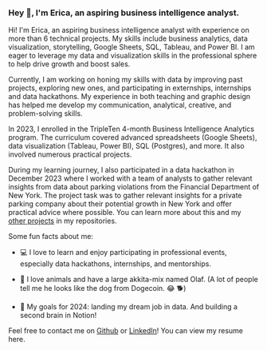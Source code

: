 ### Hey 👋, I'm Erica, an aspiring business intelligence analyst.

<!--
**ejdostal/ejdostal** is a ✨ _special_ ✨ repository because its `README.md` (this file) appears on your GitHub profile.-->

Hi! I'm Erica, an aspiring business intelligence analyst with experience on more than 6 technical projects. My skills include business analytics, data visualization, storytelling, Google Sheets, SQL, Tableau, and Power BI. I am eager to leverage my data and visualization skills in the professional sphere to help drive growth and boost sales.

Currently, I am working on honing my skills with data by improving past projects, exploring new ones, and participating in externships, internships and data hackathons. My experience in both teaching and graphic design has helped me develop my communication, analytical, creative, and problem-solving skills.

In 2023, I enrolled in the TripleTen 4-month Business Intelligence Analytics program. The curriculum covered advanced spreadsheets (Google Sheets), data visualization (Tableau, Power BI), SQL (Postgres), and more. It also involved numerous practical projects.

During my learning journey, I also participated in a data hackathon in December 2023 where I worked with a team of analysts to gather relevant insights from data about parking violations from the Financial Department of New York. The project task was to gather relevant insights for a private parking company about their potential growth in New York and offer practical advice where possible. You can learn more about this and my [other projects](https://github.com/ejdostal/Data_projects_TripleTen) in my repositories.


Some fun facts about me:

- 💻 I love to learn and enjoy participating in professional events, especially data hackathons, internships, and mentorships.

- 🐾 I love animals and have a large akkita-mix named Olaf. (A lot of people tell me he looks like the dog from Dogecoin. 😂 🐕)

- 🎯 My goals for 2024: landing my dream job in data. And building a second brain in Notion!


Feel free to contact me on [Github](https://github.com/ejdostal) or [LinkedIn](https://www.linkedin.com/in/erica-dostal/)! You can view my resume here.
